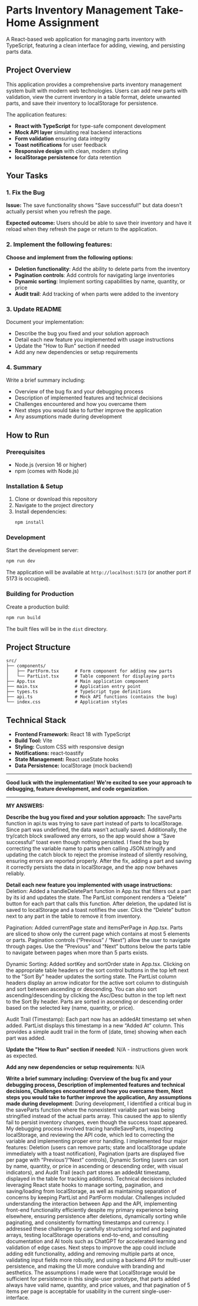 # Parts Inventory Management Take-Home Assignment

A React-based web application for managing parts inventory with TypeScript, featuring a clean interface for adding, viewing, and persisting parts data.

## Project Overview

This application provides a comprehensive parts inventory management system built with modern web technologies. Users can add new parts with validation, view the current inventory in a table format, delete unwanted parts, and save their inventory to localStorage for persistence.

The application features:
- **React with TypeScript** for type-safe component development
- **Mock API layer** simulating real backend interactions
- **Form validation** ensuring data integrity
- **Toast notifications** for user feedback
- **Responsive design** with clean, modern styling
- **localStorage persistence** for data retention

## Your Tasks

### 1. Fix the Bug
**Issue:** The save functionality shows "Save successful!" but data doesn't actually persist when you refresh the page.

**Expected outcome:** Users should be able to save their inventory and have it reload when they refresh the page or return to the application.

### 2. Implement the following features:
**Choose and implement from the following options:**

- **Deletion functionality**: Add the ability to delete parts from the inventory
- **Pagination controls**: Add controls for navigating large inventories  
- **Dynamic sorting**: Implement sorting capabilities by name, quantity, or price
- **Audit trail**: Add tracking of when parts were added to the inventory

### 3. Update README
Document your implementation:
- Describe the bug you fixed and your solution approach
- Detail each new feature you implemented with usage instructions
- Update the "How to Run" section if needed
- Add any new dependencies or setup requirements

### 4. Summary
Write a brief summary including:
- Overview of the bug fix and your debugging process
- Description of implemented features and technical decisions
- Challenges encountered and how you overcame them
- Next steps you would take to further improve the application
- Any assumptions made during development

## How to Run

### Prerequisites
- Node.js (version 16 or higher)
- npm (comes with Node.js)

### Installation & Setup
1. Clone or download this repository
2. Navigate to the project directory
3. Install dependencies:
   ```bash
   npm install
   ```

### Development
Start the development server:
```bash
npm run dev
```

The application will be available at `http://localhost:5173` (or another port if 5173 is occupied).

### Building for Production
Create a production build:
```bash
npm run build
```

The built files will be in the `dist` directory.

## Project Structure

```
src/
├── components/
│   ├── PartForm.tsx      # Form component for adding new parts
│   └── PartList.tsx      # Table component for displaying parts
├── App.tsx               # Main application component
├── main.tsx              # Application entry point
├── types.ts              # TypeScript type definitions
├── api.ts                # Mock API functions (contains the bug)
└── index.css             # Application styles
```

## Technical Stack

- **Frontend Framework:** React 18 with TypeScript
- **Build Tool:** Vite
- **Styling:** Custom CSS with responsive design
- **Notifications:** react-toastify
- **State Management:** React useState hooks
- **Data Persistence:** localStorage (mock backend)

---

**Good luck with the implementation! We're excited to see your approach to debugging, feature development, and code organization.**
___________

**MY ANSWERS:**

**Describe the bug you fixed and your solution approach:**
The saveParts function in api.ts was trying to save part instead of parts to localStorage. Since part was undefined, the data wasn’t actually saved. Additionally, the try/catch block swallowed any errors, so the app would show a “Save successful” toast even though nothing persisted. I fixed the bug by correcting the variable name to parts when calling JSON.stringify and updating the catch block to reject the promise instead of silently resolving, ensuring errors are reported properly. After the fix, adding a part and saving it correctly persists the data in localStorage, and the app now behaves reliably.

**Detail each new feature you implemented with usage instructions:**
Deletion: Added a handleDeletePart function in App.tsx that filters out a part by its id and updates the state. The PartList component renders a “Delete” button for each part that calls this function. After deletion, the updated list is saved to localStorage and a toast notifies the user. Click the “Delete” button next to any part in the table to remove it from inventory.

Pagination: Added currentPage state and itemsPerPage in App.tsx. Parts are sliced to show only the current page which contains at most 5 elements or parts. Pagination controls (“Previous” / “Next”) allow the user to navigate through pages. Use the “Previous” and “Next” buttons below the parts table to navigate between pages when more than 5 parts exists.

Dynamic Sorting: Added sortKey and sortOrder state in App.tsx. Clicking on the appropriate table headers or the sort control buttons in the top left next to the "Sort By" header updates the sorting state. The PartList column headers display an arrow indicator for the active sort column to distinguish and sort between ascending or descending. You can also sort ascending/descending by clicking the Asc/Desc button in the top left next to the Sort By header. Parts are sorted in ascending or descending order based on the selected key (name, quantity, or price). 

Audit Trail (Timestamp): Each part now has an addedAt timestamp set when added. PartList displays this timestamp in a new “Added At” column. This provides a simple audit trail in the form of (date, time) showing when each part was added. 

**Update the "How to Run" section if needed**:
N/A - instructions given work as expected.

**Add any new dependencies or setup requirements**:
N/A

**Write a brief summary including: Overview of the bug fix and your debugging process, Description of implemented features and technical decisions, Challenges encountered and how you overcame them, Next steps you would take to further improve the application, Any assumptions made during development**:
During development, I identified a critical bug in the saveParts function where the nonexistent variable part was being stringified instead of the actual parts array. This caused the app to silently fail to persist inventory changes, even though the success toast appeared. My debugging process involved tracing handleSaveParts, inspecting localStorage, and reviewing the API code, which led to correcting the variable and implementing proper error handling. I implemented four major features: Deletion (users can remove parts; state and localStorage update immediately with a toast notification), Pagination (parts are displayed five per page with “Previous”/“Next” controls), Dynamic Sorting (users can sort by name, quantity, or price in ascending or descending order, with visual indicators), and Audit Trail (each part stores an addedAt timestamp, displayed in the table for tracking additions). Technical decisions included leveraging React state hooks to manage sorting, pagination, and saving/loading from localStorage, as well as maintaining separation of concerns by keeping PartList and PartForm modular. Challenges included understanding the interaction between App and the API, implementing front-end functionality efficiently despite my primary experience being elsewhere, ensuring persistence after deletions, dynamically sorting while paginating, and consistently formatting timestamps and currency. I addressed these challenges by carefully structuring sorted and paginated arrays, testing localStorage operations end-to-end, and consulting documentation and AI tools such as ChatGPT for accelerated learning and validation of edge cases. Next steps to improve the app could include adding edit functionality, adding and removing multiple parts at once, validating input fields more robustly, and using a backend API for multi-user persistence, and making the UI more conduive with branding and aesthetics. The assumptions I made were that LocalStorage would be sufficient for persistence in this single-user prototype, that parts added always have valid name, quantity, and price values, and that pagination of 5 items per page is acceptable for usability in the current single-user-interface.

